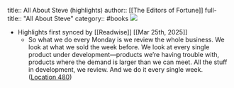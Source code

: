 title:: All About Steve (highlights)
author:: [[The Editors of Fortune]]
full-title:: "All About Steve"
category:: #books
![](https://images-na.ssl-images-amazon.com/images/I/51dvdoaioZL._SL200_.jpg)

- Highlights first synced by [[Readwise]] [[Mar 25th, 2025]]
	- So what we do every Monday is we review the whole business. We look at what we sold the week before. We look at every single product under development—products we’re having trouble with, products where the demand is larger than we can meet. All the stuff in development, we review. And we do it every single week. ([Location 480](https://readwise.io/to_kindle?action=open&asin=B005CRQ29E&location=480))